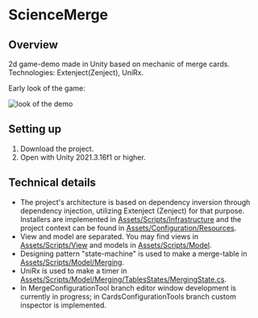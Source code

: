 # ScienceMerge
## Overview
2d game-demo made in Unity based on mechanic of merge cards.
Technologies: Extenject(Zenject), UniRx.

Early look of the game:

![look of the demo](https://github.com/IcticStep/ScienceMerge/assets/59373161/d40191cd-a934-40fd-af57-93e60d477de8)

## Setting up
1. Download the project.
2. Open with Unity 2021.3.16f1 or higher.

## Technical details
- The project's architecture is based on dependency inversion through dependency injection, utilizing Extenject (Zenject) for that purpose. Installers are implemented in  [Assets/Scripts/Infrastructure](Assets/Scripts/Infrastructure) and the project context can be found in [Assets/Configuration/Resources](Assets/Configuration/Resources).
- View and model are separated. You may find views in [Assets/Scripts/View](Assets/Scripts/View) and models in [Assets/Scripts/Model](Assets/Scripts/Model).
- Designing pattern "state-machine" is used to make a merge-table in [Assets/Scripts/Model/Merging](Assets/Scripts/Model/Merging).
- UniRx is used to make a timer in [Assets/Scripts/Model/Merging/TablesStates/MergingState.cs](Assets/Scripts/Model/Merging/TablesStates/MergingState.cs).
- In MergeConfigurationTool branch editor window development is currently in progress; in CardsConfigurationTools branch custom inspector is implemented.
